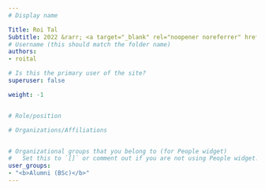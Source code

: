 ```yaml
---
# Display name

Title: Roi Tal
Subtitle: 2022 &rarr; <a target="_blank" rel="noopener noreferrer" href='https://www.checkpoint.com/'>Check Point</a>
# Username (this should match the folder name)
authors:
- roital

# Is this the primary user of the site?
superuser: false

weight: -1


# Role/position

# Organizations/Affiliations


# Organizational groups that you belong to (for People widget)
#   Set this to `[]` or comment out if you are not using People widget.
user_groups:
- "<b>Alumni (BSc)</b>"
---
```


